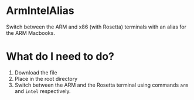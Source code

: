# ArmIntelAlias
Switch between the ARM and x86 (with Rosetta) terminals with an alias for the ARM Macbooks.

# What do I need to do?
1. Download the file
2. Place in the root directory
3. Switch between the ARM and the Rosetta terminal using commands `arm` and `intel` respectively.
